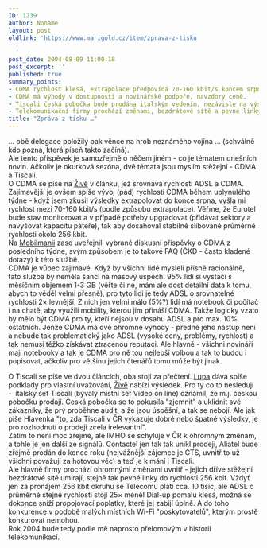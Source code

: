 ```yaml
---
ID: 1239
author: Noname
layout: post
oldlink: 'https://www.marigold.cz/item/zprava-z-tisku

  '
post_date: 2004-08-09 11:00:18
post_excerpt: ''
published: true
summary_points:
- CDMA rychlost klesá, extrapolace předpovídá 70-160 kbit/s koncem srpna.
- CDMA má výhody v dostupnosti a novinářské podpoře, navzdory ceně.
- Tiscali česká pobočka bude prodána italským vedením, nezávisle na výsledcích.
- Telekomunikační firmy prochází změnami, bezdrátové sítě a pevné linky umírají.
title: "Zpráva z tisku …"
---
```


<p>
... obě delegace položily pak věnce na hrob neznámého vojína ... (schválně kdo pozná, která píseň takto začíná).<br/>Ale tento příspěvek je samozřejmě o něčem jiném - co je tématem dnešních novin. Ačkoliv je okurková sezóna, dvě témata jsou myslím stěžejní - CDMA a Tiscali.<br/>O CDMA se píše na <a href="http://www.zive.cz/h/Uzivatel/AR.asp?ARI=117903">Živě</a> v článku, jež srovnává rychlosti ADSL a CDMA. Zajímavější je ovšem spíše vývoj (pád) rychlostí CDMA během uplynulého týdne - když jsem zkusil výsledky extrapolovat do konce srpna, vyšla mi rychlost mezi 70-160 kbit/s (podle způsobu extrapolace). Věřme, že Eurotel bude stav monitorovat a v případě potřeby upgradovat (přidávat sektory a navyšovat kapacitu páteře), tak aby dosahoval stabilně slibované průměrné rychlosti okolo 256 kbit.<br/>Na <a href="http://www.mobilmania.cz/Operatori/AR.asp?ARI=107887">Mobilmanii</a> zase uveřejnili vybrané diskusní příspěvky o CDMA z posledního týdne, svým způsobem je to takové FAQ (ČKD - často kladené dotazy) k této službě.<br/>CDMA je vůbec zajímavé. Když by všichni lidé mysleli přísně racionálně, tato služba by neměla šanci na masový úspěch. 95% lidí si vystačí s měsíčním objemem 1-3 GB (věřte či ne, mám ale dost detailní data k tomu, abych to věděl velmi přesně), pro tyto lidi je tedy ADSL o srovnatelné rychlosti 2× levnější. Z nich jen velmi málo (5%?) lidí má notebook či počítač i na chatě, aby využili mobility, kterou jim přináší CDMA. Takže logicky vzato by mělo být CDMA pro ty, kteří nejsou v dosahu ADSL a pro max. 10% ostatních. Jenže CDMA má dvě ohromné výhody - předně jeho nástup není a nebude tak problematický jako ADSL (vysoké ceny, problémy, rychlost) a tak nemusí těžko získávat ztracenou reputaci. Ale hlavně - všichni novináři mají notebooky a tak je CDMA pro ně tou nejlepší volbou a tak to budou i popisovat, ačkoliv pro většinu jejich čtenářů tomu může být jinak.</p>
<p>
O Tiscali se píše ve dvou článcích, oba stojí za přečtení. <a href="http://www.lupa.cz/clanek.php3?show=3553">Lupa</a> dává spíše podklady pro vlastní uvažování, <a href="http://www.zive.cz/h/Byznys/AR.asp?ARI=117900">Živě</a> nabízí výsledek. Pro ty co to nesledují -  italský šéf Tiscali (bývalý místní šéf Video on line) oznámil, že m.j. českou pobočku prodají. Česká pobočka se to pokusila "zjemnit" a uklidnit své zákazníky, že prý proběhne audit, a že jsou úspěšní, a tak se nebojí. Ale jak píše Hlavenka "to, zda Tiscali v ČR vykazuje dobré nebo špatné výsledky, je pro rozhodnutí o prodeji zcela irelevantní".<br/>Zatím to není moc zřejmé, ale IMHO se schyluje v ČR k ohromným změnám, a tohle je jen další ze signálů. Contactel jen tak tak unikl prodeji, Aliatel bude zřejmě prodán do konce roku (nejvážnější zájemce je GTS, uvnitř to už všichni považují za hotovou věc) a teď je k mání i Tiscali.<br/>Ale hlavně firmy prochází ohromnými změnami uvnitř - jejich dříve stěžejní bezdrátové sítě umírají, stejně tak pevné linky do rychlosti 256 kbit. Vždyť jen za pronájem 256 kbit okruhu se Telecomu platí cca. 10 tisíc, ale ADSL o průměrné stejné rychlosti stojí 25× méně! Dial-up pomalu klesá, možná se dokonce sníží propojovací poplatky, které jej zabijí úplně. A do toho konkurence v podobě malých místních Wi-Fi "poskytovatelů", kterým prostě konkurovat nemohou.<br/>Rok 2004 bude tedy podle mě naprosto přelomovým v historii telekomunikací.</p>